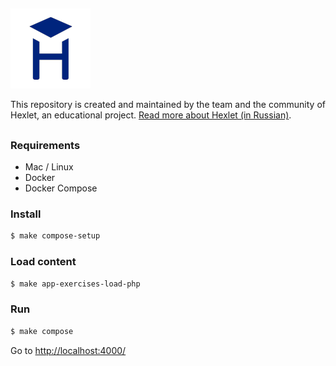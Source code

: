 ##
[![Hexlet Ltd. logo](https://raw.githubusercontent.com/Hexlet/hexletguides.github.io/master/images/hexlet_logo128.png)](https://ru.hexlet.io/pages/about?utm_source=github&utm_medium=link&utm_campaign=hexlet-basics)

This repository is created and maintained by the team and the community of Hexlet, an educational project. [Read more about Hexlet (in Russian)](https://ru.hexlet.io/pages/about?utm_source=github&utm_medium=link&utm_campaign=hexlet-basics).
##
### Requirements

* Mac / Linux
* Docker
* Docker Compose

### Install

```sh
$ make compose-setup
```

### Load content

```sh
$ make app-exercises-load-php
```

### Run

```sh
$ make compose
```

Go to [http://localhost:4000/](http://localhost:4000/)
